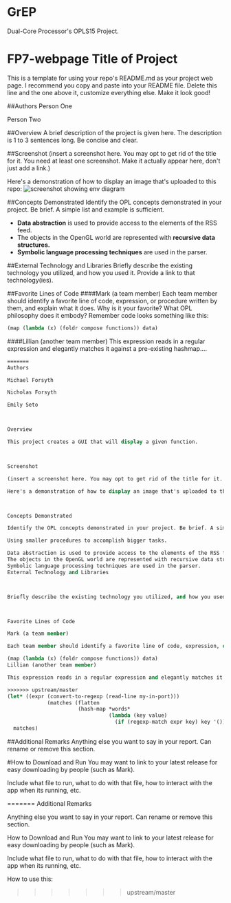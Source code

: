 # GrEP
Dual-Core Processor's OPLS15 Project.

# FP7-webpage Title of Project
This is a template for using your repo's README.md as your project web page. 
I recommend you copy and paste into your README file. Delete this line and the one above it, customize everything else. Make it look good!

##Authors
Person One

Person Two

##Overview
A brief description of the project is given here.  The description is 1 to 3 sentences long.  Be concise and clear.

##Screenshot
(insert a screenshot here. You may opt to get rid of the title for it. You need at least one screenshot. Make it actually appear here, don't just add a link.)

Here's a demonstration of how to display an image that's uploaded to this repo:
![screenshot showing env diagram](withdraw.png)

##Concepts Demonstrated
Identify the OPL concepts demonstrated in your project. Be brief. A simple list and example is sufficient. 
* **Data abstraction** is used to provide access to the elements of the RSS feed.
* The objects in the OpenGL world are represented with **recursive data structures.**
* **Symbolic language processing techniques** are used in the parser.

##External Technology and Libraries
Briefly describe the existing technology you utilized, and how you used it. Provide a link to that technology(ies).

##Favorite Lines of Code
####Mark (a team member)
Each team member should identify a favorite line of code, expression, or procedure written by them, and explain what it does. Why is it your favorite? What OPL philosophy does it embody?
Remember code looks something like this:
```scheme
(map (lambda (x) (foldr compose functions)) data)
```
####Lillian (another team member)
This expression reads in a regular expression and elegantly matches it against a pre-existing hashmap....
```scheme
=======
Authors

Michael Forsyth

Nicholas Forsyth

Emily Seto



Overview

This project creates a GUI that will display a given function.



Screenshot

(insert a screenshot here. You may opt to get rid of the title for it. You need at least one screenshot. Make it actually appear here, don't just add a link.)

Here's a demonstration of how to display an image that's uploaded to this repo: screenshot showing env diagram



Concepts Demonstrated

Identify the OPL concepts demonstrated in your project. Be brief. A simple list and example is sufficient.

Using smaller procedures to accomplish bigger tasks. 

Data abstraction is used to provide access to the elements of the RSS feed.
The objects in the OpenGL world are represented with recursive data structures.
Symbolic language processing techniques are used in the parser.
External Technology and Libraries



Briefly describe the existing technology you utilized, and how you used it. Provide a link to that technology(ies).



Favorite Lines of Code

Mark (a team member)

Each team member should identify a favorite line of code, expression, or procedure written by them, and explain what it does. Why is it your favorite? What OPL philosophy does it embody? Remember code looks something like this:

(map (lambda (x) (foldr compose functions)) data)
Lillian (another team member)

This expression reads in a regular expression and elegantly matches it against a pre-existing hashmap....

>>>>>>> upstream/master
(let* ((expr (convert-to-regexp (read-line my-in-port)))
             (matches (flatten
                       (hash-map *words*
                                 (lambda (key value)
                                   (if (regexp-match expr key) key '()))))))
  matches)
```

##Additional Remarks
Anything else you want to say in your report. Can rename or remove this section.

#How to Download and Run
You may want to link to your latest release for easy downloading by people (such as Mark).

Include what file to run, what to do with that file, how to interact with the app when its running, etc. 

=======
Additional Remarks

Anything else you want to say in your report. Can rename or remove this section.



How to Download and Run
You may want to link to your latest release for easy downloading by people (such as Mark).



Include what file to run, what to do with that file, how to interact with the app when its running, etc.

How to use this:
>>>>>>> upstream/master
